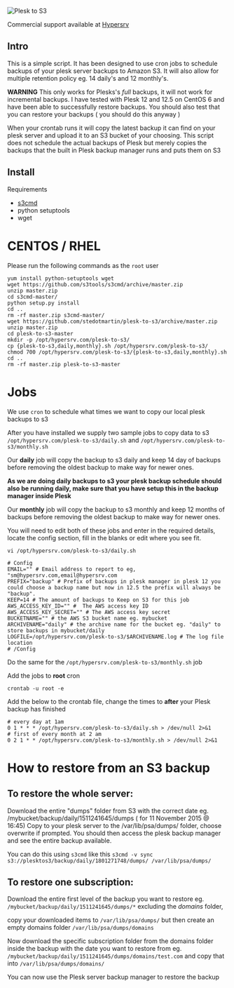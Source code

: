 ![Plesk to S3](https://www.hypersrv.com/static/images/PlesktoS3_logo.png)

Commercial support available at [Hypersrv](https://www.hypersrv.com/plesk-backup-to-S3)

Intro
-----
This is a simple script.  It has been designed to use cron jobs to schedule backups of your plesk server backups to Amazon S3. It will also allow for multiple retention policy eg. 14 daily's and 12 monthly's.

**WARNING** This only works for Plesks's *full* backups, it will not work for incremental backups. I have tested with Plesk 12 and 12.5 on CentOS 6 and have been able to successfully restore backups. You should also test that you can restore your backups ( you should do this anyway )

When your crontab runs it will copy the latest backup it can find on your plesk server and upload it to an S3 bucket of your choosing. This script does not schedule the actual backups of Plesk but merely copies the backups that the built in Plesk backup manager runs and puts them on S3


Install
-------

Requirements

- [s3cmd](http://s3tools.org/s3cmd)
- python setuptools
- wget

# CENTOS / RHEL

Please run the following commands as the `root` user

	yum install python-setuptools wget
	wget https://github.com/s3tools/s3cmd/archive/master.zip
	unzip master.zip
	cd s3cmd-master/
	python setup.py install
	cd ..
	rm -rf master.zip s3cmd-master/
	wget https://github.com/stedotmartin/plesk-to-s3/archive/master.zip
	unzip master.zip
	cd plesk-to-s3-master
	mkdir -p /opt/hypersrv.com/plesk-to-s3/
	cp {plesk-to-s3,daily,monthly}.sh /opt/hypersrv.com/plesk-to-s3/
	chmod 700 /opt/hypersrv.com/plesk-to-s3/{plesk-to-s3,daily,monthly}.sh
	cd ..
	rm -rf master.zip plesk-to-s3-master


# Jobs

We use `cron` to schedule what times we want to copy our local plesk backups to s3

After you have installed we supply two sample jobs to copy data to s3 `/opt/hypersrv.com/plesk-to-s3/daily.sh` and `/opt/hypersrv.com/plesk-to-s3/monthly.sh` 

Our **daily** job will copy the backup to s3 daily and keep 14 day of backups before removing the oldest backup to make way for newer ones.

**As we are doing daily backups to s3 your plesk backup schedule should also be running daily, make sure that you have setup this in the backup manager inside Plesk**

Our **monthly** job will copy the backup to s3 monthly and keep 12 months of backups before removing the oldest backup to make way for newer ones.

You will need to edit both of these jobs and enter in the required details, locate the config section, fill in the blanks or edit where you see fit.

`vi /opt/hypersrv.com/plesk-to-s3/daily.sh`


	# Config
	EMAIL="" # Email address to report to eg, "sm@hypersrv.com,email@hypersrv.com
	PREFIX="backup" # Prefix of backups in plesk manager in plesk 12 you could choose a backup name but now in 12.5 the prefix will always be "backup".
	KEEP=14 # The amount of backups to Keep on S3 for this job
	AWS_ACCESS_KEY_ID="" #  The AWS access key ID
	AWS_ACCESS_KEY_SECRET="" # The AWS access key secret
	BUCKETNAME="" # the AWS S3 bucket name eg. mybucket
	ARCHIVENAME="daily" # the archive name for the bucket eg. "daily" to store backups in mybucket/daily
	LOGFILE=/opt/hypersrv.com/plesk-to-s3/$ARCHIVENAME.log # The log file location
	# /Config

Do the same for the `/opt/hypersrv.com/plesk-to-s3/monthly.sh` job

Add the jobs to **root** cron

	crontab -u root -e

Add the below to the crontab file, change the times to **after** your Plesk backup has finished 
	
	# every day at 1am
	0 1 * * * /opt/hypersrv.com/plesk-to-s3/daily.sh > /dev/null 2>&1
	# first of every month at 2 am
	0 2 1 * * /opt/hypersrv.com/plesk-to-s3/monthly.sh > /dev/null 2>&1
	
# How to restore from an S3 backup


## To restore the whole server:

Download the entire "dumps" folder from S3 with the correct date eg. /mybucket/backup/daily/1511241645/dumps ( for 11 November 2015 @ 16:45)
Copy to your plesk server to the /var/lib/psa/dumps/ folder, choose overwrite if prompted. You should then access the plesk backup manager and see the entire backup available.

You can do this using `s3cmd` like this `s3cmd -v sync s3://plesktos3/backup/daily/1801271748/dumps/ /var/lib/psa/dumps/`

## To restore one subscription:

Download the entire first level of the backup you want to restore eg.  `/mybucket/backup/daily/1511241645/dumps/*` excluding the *domains* folder, 

copy your downloaded items to `/var/lib/psa/dumps/`
but then create an empty domains folder `/var/lib/psa/dumps/domains`

Now download the specific subscription folder from the domains folder inside the backup with the date you want to restore from eg. `/mybucket/backup/daily/1511241645/dumps/domains/test.com` and copy that into `/var/lib/psa/dumps/domains/`

You can now use the Plesk server backup manager to restore the backup




